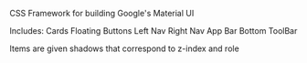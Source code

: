 CSS Framework for building Google's Material UI

Includes: 
	Cards
	Floating Buttons
	Left Nav
	Right Nav
	App Bar
	Bottom ToolBar
	
Items are given shadows that correspond to z-index and role


